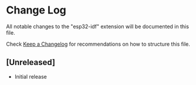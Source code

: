 # Change Log

All notable changes to the "esp32-idf" extension will be documented in this file.

Check [Keep a Changelog](http://keepachangelog.com/) for recommendations on how to structure this file.

## [Unreleased]

- Initial release